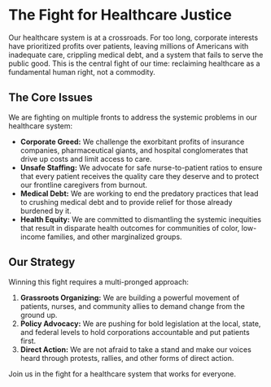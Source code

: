 # The Fight for Healthcare Justice

Our healthcare system is at a crossroads. For too long, corporate interests have prioritized profits over patients, leaving millions of Americans with inadequate care, crippling medical debt, and a system that fails to serve the public good. This is the central fight of our time: reclaiming healthcare as a fundamental human right, not a commodity.

## The Core Issues

We are fighting on multiple fronts to address the systemic problems in our healthcare system:

*   **Corporate Greed:** We challenge the exorbitant profits of insurance companies, pharmaceutical giants, and hospital conglomerates that drive up costs and limit access to care.
*   **Unsafe Staffing:** We advocate for safe nurse-to-patient ratios to ensure that every patient receives the quality care they deserve and to protect our frontline caregivers from burnout.
*   **Medical Debt:** We are working to end the predatory practices that lead to crushing medical debt and to provide relief for those already burdened by it.
*   **Health Equity:** We are committed to dismantling the systemic inequities that result in disparate health outcomes for communities of color, low-income families, and other marginalized groups.

## Our Strategy

Winning this fight requires a multi-pronged approach:

1.  **Grassroots Organizing:** We are building a powerful movement of patients, nurses, and community allies to demand change from the ground up.
2.  **Policy Advocacy:** We are pushing for bold legislation at the local, state, and federal levels to hold corporations accountable and put patients first.
3.  **Direct Action:** We are not afraid to take a stand and make our voices heard through protests, rallies, and other forms of direct action.

Join us in the fight for a healthcare system that works for everyone.